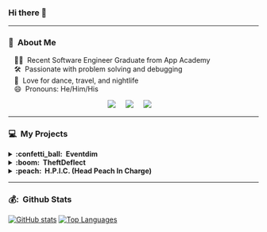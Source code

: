 ### Hi there 👋

<hr/>

### :space_invader: &nbsp;About Me

&nbsp;&nbsp;&nbsp;:technologist: &nbsp;Recent Software Engineer Graduate from App Academy \
&nbsp;&nbsp;&nbsp;🛠️ &nbsp;Passionate with problem solving and debugging \
&nbsp;&nbsp;&nbsp;:heartbeat: &nbsp;Love for dance, travel, and nightlife \
&nbsp;&nbsp;&nbsp;:smile: &nbsp;Pronouns: He/Him/His 

<p align="center">
  <a href="mailto:judnguyen@ucdavis.edu"><img src="https://img.shields.io/badge/gmail-%23D14836.svg?&style=for-the-badge&logo=gmail&logoColor=white" /></a>&nbsp;&nbsp;&nbsp;&nbsp;
  <a href="https://www.linkedin.com/in/justin-nguyen-dev/"><img src="https://img.shields.io/badge/linkedin-%230077B5.svg?&style=for-the-badge&logo=linkedin&logoColor=white" /></a>&nbsp;&nbsp;&nbsp;&nbsp;
  <a href="https://angel.co/u/justin-nguyen-dev/"><img src="https://img.shields.io/badge/AngelList-b6b9b9?style=for-the-badge&logo=AngelList&logoColor=black" /></a>&nbsp;&nbsp;&nbsp;&nbsp;
</p>

<hr/>

### 💻 &nbsp;My Projects

<details>
  <summary><b>:confetti_ball: &nbsp;Eventdim</b></summary>
  <br/>

  <a href="https://github.com/justinneyugn/Eventdim_Project#readme" title="Ewetube" target="_blank">
    <img alt src="https://github.com/justinneyugn/Eventdim_Project/blob/main/app/assets/images/preview_pic.png" style="width: 300px;">
  </a>
  <br />

Technologies used:

![Ruby](https://img.shields.io/badge/ruby-%23CC342D.svg?style=for-the-badge&logo=ruby&logoColor=white) ![Rails](https://img.shields.io/badge/rails-%23CC0000.svg?style=for-the-badge&logo=ruby-on-rails&logoColor=white) ![React](https://img.shields.io/badge/react-%2320232a.svg?style=for-the-badge&logo=react&logoColor=%2361DAFB) ![Redux](https://img.shields.io/badge/redux-%23593d88.svg?style=for-the-badge&logo=redux&logoColor=white) ![HTML5](https://img.shields.io/badge/html5-%23E34F26.svg?style=for-the-badge&logo=html5&logoColor=white) ![CSS3](https://img.shields.io/badge/css3-%231572B6.svg?style=for-the-badge&logo=css3&logoColor=white) ![SASS](https://img.shields.io/badge/SASS-hotpink.svg?style=for-the-badge&logo=SASS&logoColor=white) ![Postgres](https://img.shields.io/badge/postgres-%23316192.svg?style=for-the-badge&logo=postgresql&logoColor=white) ![Heroku](https://img.shields.io/badge/heroku-%23430098.svg?style=for-the-badge&logo=heroku&logoColor=white) ![AWS](https://img.shields.io/badge/AWS-%23FF9900.svg?style=for-the-badge&logo=amazon-aws&logoColor=white)
</details>

<details closed>
  <summary><b>:boom: &nbsp;TheftDeflect</b></summary>
  <br>

<a href="https://github.com/d-tamang/theft-deflect#readme" title="Octet" target="_blank">
    <img alt src="https://github.com/d-tamang/theft-deflect/blob/main/frontend/public/images/mapview.png" style="width: 300px;">
</a>

Technologies used:

![MongoDB](https://img.shields.io/badge/MongoDB-%234ea94b.svg?style=for-the-badge&logo=mongodb&logoColor=white) ![Express.js](https://img.shields.io/badge/express.js-%23404d59.svg?style=for-the-badge&logo=express&logoColor=%2361DAFB) ![React](https://img.shields.io/badge/react-%2320232a.svg?style=for-the-badge&logo=react&logoColor=%2361DAFB) ![NodeJS](https://img.shields.io/badge/node.js-6DA55F?style=for-the-badge&logo=node.js&logoColor=white) ![SASS](https://img.shields.io/badge/SASS-hotpink.svg?style=for-the-badge&logo=SASS&logoColor=white) ![Heroku](https://img.shields.io/badge/heroku-%23430098.svg?style=for-the-badge&logo=heroku&logoColor=white)

</details>

<details closed>
  <summary><b>:peach: &nbsp;H.P.I.C. (Head Peach In Charge)</b></summary>
  <br>

<a href="https://github.com/justinneyugn/Javascript_Project#readme" title="Octet" target="_blank">
    <img alt src="https://github.com/justinneyugn/Javascript_Project/blob/main/images/project_pic.png" style="width: 300px;">
</a>

Technologies used:

![JavaScript](https://img.shields.io/badge/javascript-%23323330.svg?style=for-the-badge&logo=javascript&logoColor=%23F7DF1E) ![HTML5](https://img.shields.io/badge/html5-%23E34F26.svg?style=for-the-badge&logo=html5&logoColor=white) ![Webpack](https://img.shields.io/badge/webpack-%238DD6F9.svg?style=for-the-badge&logo=webpack&logoColor=black) ![NPM](https://img.shields.io/badge/NPM-%23000000.svg?style=for-the-badge&logo=npm&logoColor=white)

</details>

<hr/>

### 💰: &nbsp;Github Stats

[![GitHub stats](https://github-readme-stats.vercel.app/api?username=justinneyugn&count_private=true)](https://ewetube.herokuapp.com/#/404page) [![Top Languages](https://github-readme-stats.vercel.app/api/top-langs/?username=justinneyugn&count_private=true)](https://ewetube.herokuapp.com/#/404page)
